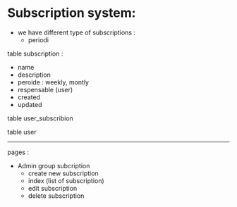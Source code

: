 # Subscription system:
- we have different type of subscriptions :
  - periodi


table subscription :
  - name
  - description
  - peroide : weekly, montly
  - respensable (user)
  - created
  - updated

table user_subscribion

table user

----
pages :
  * Admin group subcription
    - create new subscription
    - index (list of subscription)
    - edit subscription
    - delete subscription

